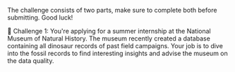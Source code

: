The challenge consists of two parts, make sure to complete both before submitting. Good luck!

🦕 Challenge 1: You're applying for a summer internship at the National Museum of Natural History. 
The museum recently created a database containing all dinosaur records of past field campaigns. 
Your job is to dive into the fossil records to find interesting insights and advise the museum on the data quality.
